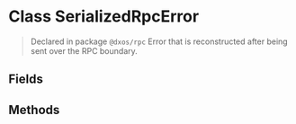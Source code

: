 # Class SerializedRpcError
> Declared in package `@dxos/rpc`
Error that is reconstructed after being sent over the RPC boundary.

## Fields

## Methods
